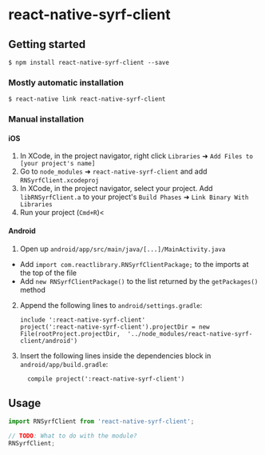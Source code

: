 
# react-native-syrf-client

## Getting started

`$ npm install react-native-syrf-client --save`

### Mostly automatic installation

`$ react-native link react-native-syrf-client`

### Manual installation


#### iOS

1. In XCode, in the project navigator, right click `Libraries` ➜ `Add Files to [your project's name]`
2. Go to `node_modules` ➜ `react-native-syrf-client` and add `RNSyrfClient.xcodeproj`
3. In XCode, in the project navigator, select your project. Add `libRNSyrfClient.a` to your project's `Build Phases` ➜ `Link Binary With Libraries`
4. Run your project (`Cmd+R`)<

#### Android

1. Open up `android/app/src/main/java/[...]/MainActivity.java`
  - Add `import com.reactlibrary.RNSyrfClientPackage;` to the imports at the top of the file
  - Add `new RNSyrfClientPackage()` to the list returned by the `getPackages()` method
2. Append the following lines to `android/settings.gradle`:
  	```
  	include ':react-native-syrf-client'
  	project(':react-native-syrf-client').projectDir = new File(rootProject.projectDir, 	'../node_modules/react-native-syrf-client/android')
  	```
3. Insert the following lines inside the dependencies block in `android/app/build.gradle`:
  	```
      compile project(':react-native-syrf-client')
  	```


## Usage
```javascript
import RNSyrfClient from 'react-native-syrf-client';

// TODO: What to do with the module?
RNSyrfClient;
```
  